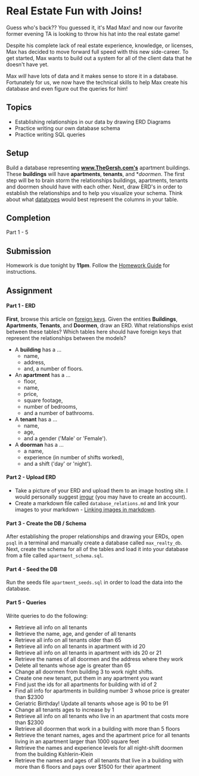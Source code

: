 # Real Estate Fun with Joins!

Guess who's back?? You guessed it, it's Mad Max! and now our favorite former evening TA is looking to throw his hat into the real estate game!

Despite his complete lack of real estate experience, knowledge, or licenses, Max has decided to move forward full speed with this new side-career. To get started, Max wants to build out a system for all of the client data that he doesn't have yet.

Max *will* have lots of data and it makes sense to store it in a database. Fortunately for us, we now have the technical skills to help Max create his database and even figure out the queries for him!

## Topics

- Establishing relationships in our data by drawing ERD Diagrams
- Practice writing our own database schema
- Practice writing SQL queries

## Setup

Build a database representing **www.TheGersh.com's** apartment buildings. These **buildings** will have **apartments**, **tenants**, and **doormen*. The first step will be to brain storm the relationships buildings, apartments, tenants and doormen should have with each other. Next, draw ERD's in order to establish the relationships and to help you visualize your schema. Think about what [datatypes](http://www.postgresql.org/docs/9.3/static/datatype.html) would best represent the columns in your table.

## Completion

Part 1 - 5

## Submission

Homework is due tonight by **11pm**. Follow the [Homework Guide](https://git.generalassemb.ly/nyc-wdi-fisher/student-resources/blob/master/homework-guide.md) for instructions.

## Assignment

#### Part 1 - ERD
**First**, browse this article on [foreign keys](http://www.w3resource.com/PostgreSQL/foreign-key-constraint.php).
Given the entities **Buildings**, **Apartments**, **Tenants**, and **Doormen**,
draw an ERD. What relationships exist between these tables? Which tables here should
have foreign keys that represent the relationships between the models?

- A **building** has a ...
  - name,
  - address,
  - and, a number of floors.
- An **apartment** has a ...
  - floor,
  - name,
  - price,
  - square footage,
  - number of bedrooms,
  - and a number of bathrooms.
- A **tenant** has a ...
  - name,
  - age,
  - and a gender ('Male' or 'Female').
- A **doorman** has a ...
  - a name,
  - experience (in number of shifts worked),
  - and a shift ('day' or 'night').

#### Part 2 - Upload ERD

- Take a picture of your ERD and upload them to an image hosting site. I would personally suggest [imgur](http://imgur.com) (you may have to create an account).
- Create a markdown file called `database_relations.md` and link your images to your markdown - [Linking images in markdown](https://github.com/adam-p/markdown-here/wiki/Markdown-Cheatsheet#images).

#### Part 3 - Create the DB / Schema

After establishing the proper relationships and drawing your ERDs, open `psql` in a terminal and manually create a database called `max_realty_db`. Next, create the schema for all of the tables and load it into your database from a file called `apartment_schema.sql`.

#### Part 4 - Seed the DB

Run the seeds file `apartment_seeds.sql` in order to load the data into the
database.

#### Part 5 - Queries

Write queries to do the following:

- Retrieve all info on all tenants
- Retrieve the name, age, and gender of all tenants
- Retrieve all info on all tenants older than 65
- Retrieve all info on all tenants in apartment with id 20
- Retrieve all info on all tenants in apartment with ids 20 or 21
- Retrieve the names of all doormen and the address where they work
- Delete all tenants whose age is greater than 65
- Change all doormen from building 3 to work night shifts.
- Create one new tenant, put them in any apartment you want
- Find just the ids for all apartments for building with id of 2
- Find all info for apartments in building number 3 whose price is greater than $2300
- Geriatric Birthday! Update all tenants whose age is 90 to be 91
- Change all tenants ages to increase by 1
- Retrieve all info on all tenants who live in an apartment that costs more than $2300
- Retrieve all doormen that work in a building with more than 5 floors
- Retrieve the tenant names, ages and the apartment price for all tenants living in an apartment larger than 1000 square feet
- Retrieve the names and experience levels for all night-shift doormen from the building Kshlerin-Klein
- Retrieve the names and ages of all tenants that live in a building with more than 6 floors and pays over $1500 for their apartment
